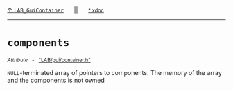 [&#8593; `LAB_GuiContainer`](LAB--gui--containerh--lab_guicontainer.md)&nbsp;&nbsp;&nbsp;&nbsp;&nbsp;&nbsp;||&nbsp;&nbsp;&nbsp;&nbsp;&nbsp;&nbsp;<small>[\* xdoc](../xdoc/LAB\gui.xmd#L157)</small>
***

# `components`
<small>*Attribute* &nbsp; - &nbsp; ["LAB/gui/container.h"](../include/LAB/gui/container.h)</small>  

`NULL`-terminated array of pointers to components.
The memory of the array and the components is not owned


